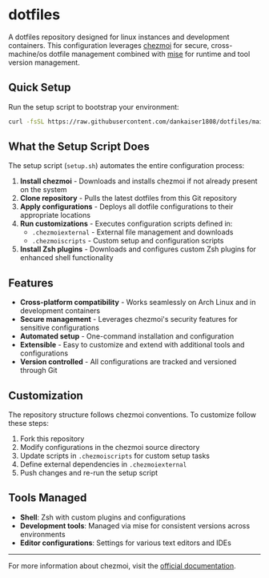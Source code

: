 # dotfiles

A dotfiles repository designed for linux instances and development containers. This configuration leverages [chezmoi](https://www.chezmoi.io/) for secure, cross-machine/os dotfile management combined with [mise](https://mise.jdx.dev/) for runtime and tool version management.

## Quick Setup

Run the setup script to bootstrap your environment:

```bash
curl -fsSL https://raw.githubusercontent.com/dankaiser1808/dotfiles/main/setup.sh | bash
```

## What the Setup Script Does

The setup script (`setup.sh`) automates the entire configuration process:

1. **Install chezmoi** - Downloads and installs chezmoi if not already present on the system
2. **Clone repository** - Pulls the latest dotfiles from this Git repository
3. **Apply configurations** - Deploys all dotfile configurations to their appropriate locations
4. **Run customizations** - Executes configuration scripts defined in:
   - `.chezmoiexternal` - External file management and downloads
   - `.chezmoiscripts` - Custom setup and configuration scripts
5. **Install Zsh plugins** - Downloads and configures custom Zsh plugins for enhanced shell functionality

## Features

- **Cross-platform compatibility** - Works seamlessly on Arch Linux and in development containers
- **Secure management** - Leverages chezmoi's security features for sensitive configurations
- **Automated setup** - One-command installation and configuration
- **Extensible** - Easy to customize and extend with additional tools and configurations
- **Version controlled** - All configurations are tracked and versioned through Git

## Customization

The repository structure follows chezmoi conventions. To customize follow these steps:

1. Fork this repository
2. Modify configurations in the chezmoi source directory
3. Update scripts in `.chezmoiscripts` for custom setup tasks
4. Define external dependencies in `.chezmoiexternal`
5. Push changes and re-run the setup script

## Tools Managed

- **Shell**: Zsh with custom plugins and configurations
- **Development tools**: Managed via mise for consistent versions across environments
- **Editor configurations**: Settings for various text editors and IDEs

---

For more information about chezmoi, visit the [official documentation](https://www.chezmoi.io/).